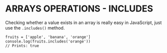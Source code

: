 # ARRAYS OPERATIONS - INCLUDES

Checking whether a value exists in an array is really easy in JavaScript, just use the `.includes()` method.

    fruits = ['apple', 'banana', 'orange']
    console.log(fruits.includes('orange'))
    // Prints: true
